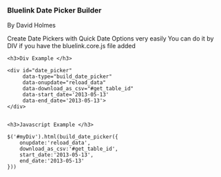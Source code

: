   <h3>Bluelink Date Picker Builder </h3>
	By David Holmes

	
  Create Date Pickers with Quick Date Options very easily 
  You can do it by DIV if you have the bluelink.core.js file added
  
  	<h3>Div Example </h3>

	<div id="date_picker" 
		 data-type="build_date_picker" 
		 data-onupdate="reload_data"
		 data-download_as_csv="#get_table_id"
		 data-start_date='2013-05-13'
		 data-end_date='2013-05-13'>
	</div>


	<h3>Javascript Example </h3>

	$('#myDiv').html(build_date_picker({
		onupdate:'reload_data',
		download_as_csv:'#get_table_id',
		start_date:'2013-05-13',
		end_date:'2013-05-13'
	}))
